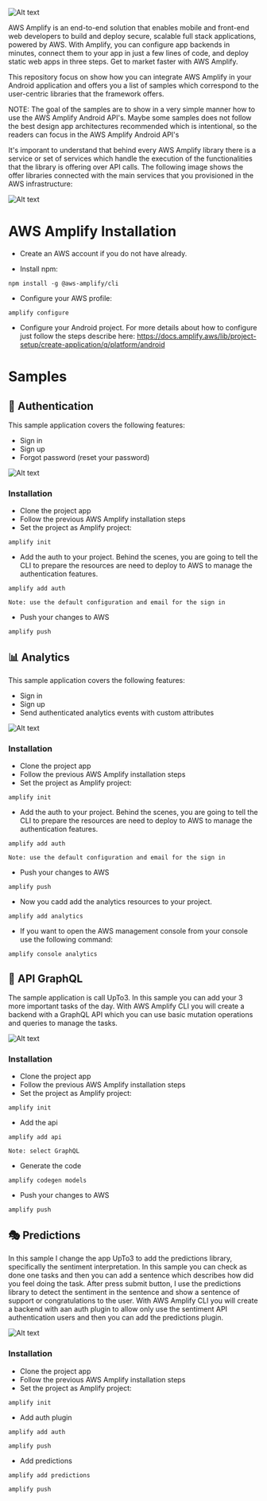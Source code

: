 ![Alt text](images/android_samples_logo.png?raw=true "AWS Amplify - Android samples")

AWS Amplify is an end-to-end solution that enables mobile and front-end web developers to build and deploy secure, scalable full stack applications, powered by AWS. With Amplify, you can configure app backends in minutes, connect them to your app in just a few lines of code, and deploy static web apps in three steps. Get to market faster with AWS Amplify.

This repository focus on show how you can integrate AWS Amplify in your Android application and offers you a list of samples which correspond to the user-centric libraries that the framework offers. 

NOTE: The goal of the samples are to show in a very simple manner how to use the AWS Amplify Android API's. Maybe some samples does not follow the best design app architectures recommended which is intentional, so the readers can focus in the AWS Amplify Android API's

It's imporant to understand that behind every AWS Amplify library there is a service or set of services which handle the execution of the functionalities that the library is offering over API calls. The following image shows the offer libraries connected with the main services that you provisioned in the AWS infrastructure:

![Alt text](images/aws_amplify.png?raw=true "AWS Amplify - Android samples")

# AWS Amplify Installation

- Create an AWS account if you do not have already.

- Install npm:

```
npm install -g @aws-amplify/cli
```

- Configure your AWS profile:

```
amplify configure
```

- Configure your Android project. For more details about how to configure just follow the steps describe here: https://docs.amplify.aws/lib/project-setup/create-application/q/platform/android

# Samples

## 🔐 Authentication

This sample application covers the following features:

- Sign in
- Sign up
- Forgot password (reset your password)

![Alt text](images/1_authentication.png?raw=true "AWS Amplify - Android samples")

### Installation

- Clone the project app
- Follow the previous AWS Amplify installation steps
- Set the project as Amplify project:

```
amplify init
```

- Add the auth to your project. Behind the scenes, you are going to tell the CLI to prepare the resources are need to deploy to AWS to manage the authentication features.

```
amplify add auth

Note: use the default configuration and email for the sign in
```

- Push your changes to AWS

```
amplify push
```

## 📊 Analytics

This sample application covers the following features:

- Sign in
- Sign up
- Send authenticated analytics events with custom attributes

![Alt text](images/2_analytics.png?raw=true "AWS Amplify - Android samples")

### Installation

- Clone the project app
- Follow the previous AWS Amplify installation steps
- Set the project as Amplify project:

```
amplify init
```

- Add the auth to your project. Behind the scenes, you are going to tell the CLI to prepare the resources are need to deploy to AWS to manage the authentication features.

```
amplify add auth

Note: use the default configuration and email for the sign in
```

- Push your changes to AWS

```
amplify push
```

- Now you cadd add the analytics resources to your project.

```
amplify add analytics
```
- If you want to open the AWS management console from your console use the following command:

```
amplify console analytics
```

## 📡 API GraphQL

The sample application is call UpTo3. In this sample you can add your 3 more important tasks of the day. With AWS Amplify CLI you will create a backend with a GraphQL API which you can use basic mutation operations and queries to manage the tasks.

![Alt text](images/3_api_graphql.png?raw=true "AWS Amplify - Android samples")

### Installation

- Clone the project app
- Follow the previous AWS Amplify installation steps
- Set the project as Amplify project:

```
amplify init
```

- Add the api

```
amplify add api

Note: select GraphQL 
```

- Generate the code

```
amplify codegen models
```

- Push your changes to AWS

```
amplify push
```

## 🎭 Predictions

In this sample I change the app UpTo3 to add the predictions library, specifically the sentiment interpretation. In this sample you can check as done one tasks and then you can add a sentence which describes how did you feel doing the task. After press submit button, I use the predictions library to detect the sentiment in the sentence and show a sentence of support or congratulations to the user. With AWS Amplify CLI you will create a backend with aan auth plugin to allow only use the sentiment API authentication users and then you can add the predictions plugin. 

![Alt text](images/4_predictions.png?raw=true "AWS Amplify - Android samples")

### Installation

- Clone the project app
- Follow the previous AWS Amplify installation steps
- Set the project as Amplify project:

```
amplify init
```

- Add auth plugin

```
amplify add auth

amplify push
```

- Add predictions

```
amplify add predictions

amplify push
```
